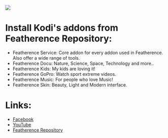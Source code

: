 ![](https://github.com/finalmakerr/featherence/blob/master/repository.featherence/icon.png)

# **Install Kodi's addons from Featherence Repository:**

* Featherence Service: Core addon for every addon used in Featherence. Also offer a wide range of tools.
* Featherence Docu: Nature, Science, Space, Technology and more..
* Featherence Kids: My kids are loving it!
* Featherence GoPro: Watch sport extreme videos.
* Featherence Music: For people who love Music!
* Featherence Skin: Beauty, Light and Modern interface.


# **Links:**

* [Facebook](https://www.facebook.com/groups/featherence/)
* [YouTube](https://www.youtube.com/user/finalmakerr)
* [Featherence Repository](https://github.com/finalmakerr/featherence/raw/master/repository.featherence/repository.featherence-1.1.0.zip)
